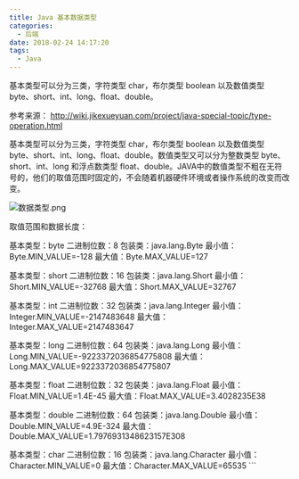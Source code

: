 ```yaml
---
title: Java 基本数据类型
categories:
  - 后端
date: 2018-02-24 14:17:20
tags:
  - Java
---
```


基本类型可以分为三类，字符类型 char，布尔类型 boolean 以及数值类型 byte、short、int、long、float、double。

参考来源： http://wiki.jikexueyuan.com/project/java-special-topic/type-operation.html

基本类型可以分为三类，字符类型 char，布尔类型 boolean 以及数值类型 byte、short、int、long、float、double。数值类型又可以分为整数类型 byte、short、int、long 和浮点数类型 float、double。JAVA中的数值类型不粗在无符号的，他们的取值范围时固定的，不会随着机器硬件环境或者操作系统的改变而改变。

![数据类型.png](http://upload-images.jianshu.io/upload_images/4580053-91e6365db9dd8ea2.png?imageMogr2/auto-orient/strip%7CimageView2/2/w/1240)  

取值范围和数据长度：

基本类型：byte 二进制位数：8 包装类：java.lang.Byte 最小值：Byte.MIN\_VALUE=-128 最大值：Byte.MAX\_VALUE=127

基本类型：short 二进制位数：16 包装类：java.lang.Short 最小值：Short.MIN\_VALUE=-32768 最大值：Short.MAX\_VALUE=32767

基本类型：int 二进制位数：32 包装类：java.lang.Integer 最小值：Integer.MIN\_VALUE=-2147483648 最大值：Integer.MAX\_VALUE=2147483647

基本类型：long 二进制位数：64 包装类：java.lang.Long 最小值：Long.MIN\_VALUE=-9223372036854775808 最大值：Long.MAX\_VALUE=9223372036854775807

基本类型：float 二进制位数：32 包装类：java.lang.Float 最小值：Float.MIN\_VALUE=1.4E-45 最大值：Float.MAX\_VALUE=3.4028235E38

基本类型：double 二进制位数：64 包装类：java.lang.Double 最小值：Double.MIN\_VALUE=4.9E-324 最大值：Double.MAX\_VALUE=1.7976931348623157E308

基本类型：char 二进制位数：16 包装类：java.lang.Character 最小值：Character.MIN\_VALUE=0 最大值：Character.MAX\_VALUE=65535 ``\`
